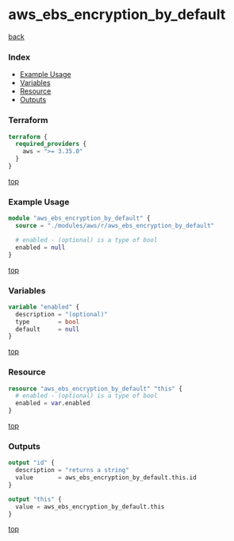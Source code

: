 # aws_ebs_encryption_by_default

[back](../aws.md)

### Index

- [Example Usage](#example-usage)
- [Variables](#variables)
- [Resource](#resource)
- [Outputs](#outputs)

### Terraform

```terraform
terraform {
  required_providers {
    aws = ">= 3.35.0"
  }
}
```

[top](#index)

### Example Usage

```terraform
module "aws_ebs_encryption_by_default" {
  source = "./modules/aws/r/aws_ebs_encryption_by_default"

  # enabled - (optional) is a type of bool
  enabled = null
}
```

[top](#index)

### Variables

```terraform
variable "enabled" {
  description = "(optional)"
  type        = bool
  default     = null
}
```

[top](#index)

### Resource

```terraform
resource "aws_ebs_encryption_by_default" "this" {
  # enabled - (optional) is a type of bool
  enabled = var.enabled
}
```

[top](#index)

### Outputs

```terraform
output "id" {
  description = "returns a string"
  value       = aws_ebs_encryption_by_default.this.id
}

output "this" {
  value = aws_ebs_encryption_by_default.this
}
```

[top](#index)